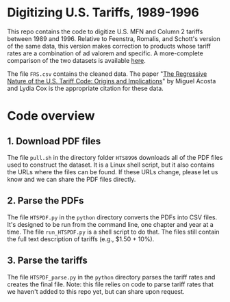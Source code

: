 # Digitizing U.S. Tariffs, 1989-1996

This repo contains the code to digitize U.S. MFN and Column 2 tariffs between
1989 and 1996. Relative to Feenstra, Romalis, and Schott's version of the same
data, this version makes correction to products whose tariff rates are
a combination of ad valorem and specific. A more-complete comparison
of the two datasets is available [here](https://www.acostamiguel.com/data/HTS8996/HTS8996.pdf). 

The file `FRS.csv` contains the cleaned data. The paper
"[The Regressive Nature of the U.S. Tariff Code: Origins and Implications](https://www.acostamiguel.com/papers/regressive_tariffs.pdf)" 
by Miguel Acosta and Lydia Cox is the appropriate citation for these data. 

# Code overview 

## 1. Download PDF files

The file `pull.sh` in the directory folder `HTS8996` downloads all of the PDF files
used to construct the dataset. It is a Linux shell script, but it also contains
the URLs where the files can be found. If these URLs change, please let us know
and we can share the PDF files directly. 


## 2. Parse the PDFs 

The file `HTSPDF.py` in the `python` directory converts the PDFs into CSV files. 
It's designed to be run from the command line, one chapter and year at a time. 
The file `run_HTSPDF.py` is a shell script to do that. 
The files still contain the full text description of tariffs (e.g., 
$1.50 + 10%). 

## 3. Parse the tariffs

The file `HTSPDF_parse.py` in the `python` directory parses the tariff rates
and creates the final file. Note: this file relies on code to parse tariff
rates that we haven't added to this repo yet, but can share upon request. 
